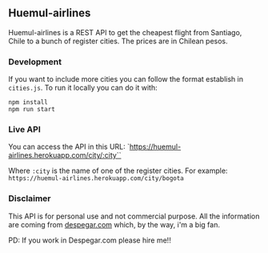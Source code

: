 ## Huemul-airlines
Huemul-airlines is a REST API to get the cheapest flight from Santiago, Chile to a bunch of register cities. The prices are in Chilean pesos.

### Development
If you want to include more cities you can follow the format establish in `cities.js`. To run it locally you can do it with:

```
npm install
npm run start
```

### Live API
You can access the API in this URL:
`https://huemul-airlines.herokuapp.com/city/:city``

Where `:city` is the name of one of the register cities. For example:
`https://huemul-airlines.herokuapp.com/city/bogota`

### Disclaimer
This API is for personal use and not commercial purpose. All the information are coming from [despegar.com](http://www.despegar.cl) which, by the way, i'm a big fan.

PD: If you work in Despegar.com please hire me!!